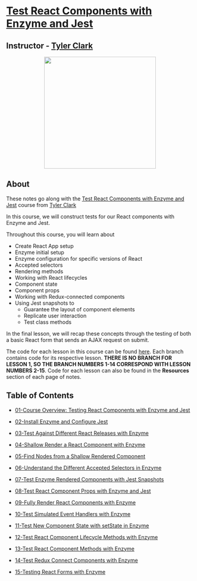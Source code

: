 # [Test React Components with Enzyme and Jest](https://egghead.io/courses/test-react-components-with-enzyme-and-jest)

## Instructor - [Tyler Clark](https://egghead.io/instructors/tyler-clark)

<p align="center"><img src="https://d2eip9sf3oo6c2.cloudfront.net/series/square_covers/000/000/198/full/EGH_TestReactJest-edited.png" width="300"/></p>

## About

These notes go along with the [Test React Components with Enzyme and Jest](https://egghead.io/courses/test-react-components-with-enzyme-and-jest) course from [Tyler Clark](https://egghead.io/instructors/tyler-clark)

In this course, we will construct tests for our React components with Enzyme and Jest.

Throughout this course, you will learn about
- Create React App setup
- Enzyme initial setup
- Enzyme configuration for specific versions of React
- Accepted selectors
- Rendering methods
- Working with React lifecycles
- Component state
- Component props
- Working with Redux-connected components
- Using Jest snapshots to
  - Guarantee the layout of component elements
  - Replicate user interaction
  - Test class methods

In the final lesson, we will recap these concepts through the testing of both a basic React form that sends an AJAX request on submit.

The code for each lesson in this course can be found [here](https://github.com/ParkerGits/react-enzyme-jest). Each branch contains code for its respective lesson. **THERE IS NO BRANCH FOR LESSON 1, SO THE BRANCH NUMBERS 1-14 CORRESPOND WITH LESSON NUMBERS 2-15**. Code for each lesson can also be found in the **Resources** section of each page of notes.

## Table of Contents

- [01-Course Overview: Testing React Components with Enzyme and Jest](01-course-overview-testing-react-components-with-enzyme-and-jest.md)

- [02-Install Enzyme and Configure Jest](02-install-enzyme-and-configure-jest.md)

- [03-Test Against Different React Releases with Enzyme](03-test-against-different-react-releases-with-enzyme.md)

- [04-Shallow Render a React Component with Enzyme](04-shallow-render-a-react-component-with-enzyme.md)

- [05-Find Nodes from a Shallow Rendered Component](05-find-nodes-from-a-shallow-rendered-component.md)

- [06-Understand the Different Accepted Selectors in Enzyme](06-understand-the-different-accepted-selectors-in-enzyme.md)

- [07-Test Enzyme Rendered Components with Jest Snapshots](07-test-enzyme-rendered-components-with-jest-snapshots.md)

- [08-Test React Component Props with Enzyme and Jest](08-test-react-component-props-with-enzyme-and-jest.md)

- [09-Fully Render React Components with Enzyme](09-fully-render-react-components-with-enzyme.md)

- [10-Test Simulated Event Handlers with Enzyme](10-test-simulated-event-handlers-with-enzyme.md)

- [11-Test New Component State with setState in Enzyme](11-test-new-component-state-with-set-state-in-enzyme.md)

- [12-Test React Component Lifecycle Methods with Enzyme](12-test-react-component-lifecycle-methods-with-enzyme.md)

- [13-Test React Component Methods with Enzyme](13-test-react-component-methods-with-enzyme.md)

- [14-Test Redux Connect Components with Enzyme](14-test-redux-connect-components-with-enzyme.md)

- [15-Testing React Forms with Enzyme](15-testing-react-forms-with-enzyme.md)
